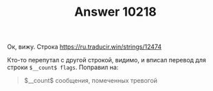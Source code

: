 ﻿---
title: "Answer 10218"
se.owner.user_id: 15479
se.owner.display_name: "Suvitruf says Reinstate Monica"
se.owner.link: "https://ru.meta.stackoverflow.com/users/15479/suvitruf-says-reinstate-monica"
se.answer_id: 10218
se.question_id: 10217
se.post_type: answer
se.score: 1
se.is_accepted: True
---
<p>Ок, вижу. Строка <a href="https://ru.traducir.win/strings/12474" rel="nofollow noreferrer">https://ru.traducir.win/strings/12474</a></p>

<p>Кто-то перепутал с другой строкой, видимо, и вписал перевод для строки <code>$__count$ flags</code>. Поправил на:</p>

<blockquote>
  <p>$__count$ сообщения, помеченных тревогой</p>
</blockquote>
